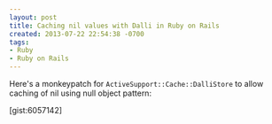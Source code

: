 ```yaml
---
layout: post
title: Caching nil values with Dalli in Ruby on Rails
created: 2013-07-22 22:54:38 -0700
tags:
- Ruby
- Ruby on Rails
---
```

Here's a monkeypatch for `ActiveSupport::Cache::DalliStore` to allow caching of nil using null object pattern:

[gist:6057142]


